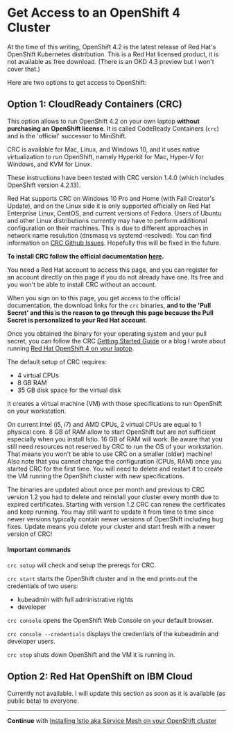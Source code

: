 # Get Access to an OpenShift 4 Cluster

At the time of this writing, OpenShift 4.2 is the latest release of Red Hat's OpenShift Kubernetes distribution. This is a Red Hat licensed product, it is not available as free download. (There is an OKD 4.3 preview but I won't cover that.)

Here are two options to get access to OpenShift:

## Option 1: CloudReady Containers (CRC)

This option allows to run OpenShift 4.2 on your own laptop **without purchasing an OpenShift license**. It is called CodeReady Containers (`crc`) and is the 'official' successor to MiniShift.

CRC is available for Mac, Linux, and Windows 10, and it uses native virtualization to run OpenShift, namely Hyperkit for Mac, Hyper-V for Windows, and KVM for Linux. 

These instructions have been tested with CRC version 1.4.0 (which includes OpenShift version 4.2.13).

Red Hat supports CRC on Windows 10 Pro and Home (with Fall Creator's Update), and on the Linux side it is only supported officially on Red Hat Enterprise Linux, CentOS, and current versions of Fedora. Users of Ubuntu and other Linux distributions currently may have to perform additional configuration on their machines. This is due to different approaches in network name resulution (dnsmasq vs systemd-resolved). You can find information on [CRC Github Issues](https://github.com/code-ready/crc/issues). Hopefully this will be fixed in the future.

**To install CRC follow the official documentation [here](https://cloud.redhat.com/openshift/install/crc/installer-provisioned).**

You need a Red Hat account to access this page, and you can register for an account directly on this page if you do not already have one. Its free and you won't be able to install CRC without an account.

When you sign on to this page, you get access to the official documentation, the download links for the `crc` binaries, **and to the 'Pull Secret' and this is the reason to go through this page because the Pull Secret is personalized to your Red Hat account**.

Once you obtained the binary for your operating system and your pull secret, you can follow the CRC [Getting Started Guide](https://code-ready.github.io/crc/) or a blog I wrote about running [Red Hat OpenShift 4 on your laptop](https://haralduebele.blog/2019/09/13/red-hat-openshift-4-on-your-laptop/). 

The default setup of CRC requires:

* 4 virtual CPUs
* 8 GB RAM
* 35 GB disk space for the virtual disk

It creates a virtual machine (VM) with those specifications to run OpenShift on your workstation.

On current Intel (i5, i7) and AMD CPUs, 2 virtual CPUs are equal to 1 physical core. 8 GB of RAM allow to start OpenShift but are not sufficient especially when you install Istio. 16 GB of RAM will work. 
Be aware that you still need resources not reserved by CRC to run the OS of your workstation. That means you won't be able to use CRC on a smaller (older) machine! 
Also note that you cannot change the configuration (CPUs, RAM) once you started CRC for the first time. You will need to delete and restart it to create the VM running the OpenShift cluster with new specifications.

The binaries are updated about once per month and previous to CRC version 1.2 you had to delete and reinstall your cluster every month due to expired certificates. Starting with version 1.2 CRC can renew the certificates and keep running. You may still want to update it from time to time since newer versions typically contain newer versions of OpenShift including bug fixes. Update means you delete your cluster and start fresh with a newer version of CRC!

#### Important commands

`crc setup` will check and setup the prereqs for CRC.

`crc start` starts the OpenShift cluster and in the end prints out the credentials of two users: 

* kubeadmin with full administrative rights
* developer

`crc console` opens the OpenShift Web Console on your default browser.

`crc console --credentials` displays the credentials of the kubeadmin and developer users.

`crc stop` shuts down OpenShift and the VM it is running in.


## Option 2: Red Hat OpenShift on IBM Cloud

Currently not available. I will update this section as soon as it is available (as public beta) to everyone.

---

**Continue** with [Installing Istio aka Service Mesh on your OpenShift cluster](OS4ServiceMesh.md)